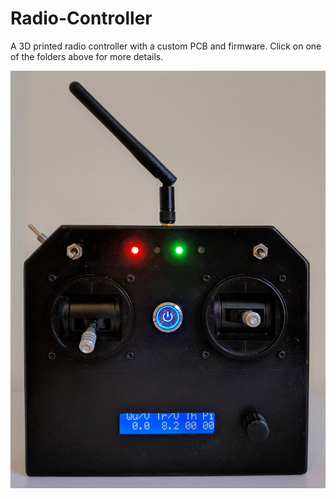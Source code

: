# Radio-Controller
A 3D printed radio controller with a custom PCB and firmware.  Click on one of the folders above for more details.

![Photo of Radio Controller](https://github.com/BenjiHansell/Radio-Controller/blob/master/Photo.jpg?raw=true)

